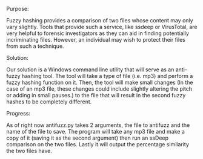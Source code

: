Purpose:

Fuzzy hashing provides a comparison of two files whose content may only vary slightly.  Tools that provide such a service, like ssdeep or VirusTotal, are very helpful to forensic investigators as they can aid in finding potentially incriminating files.  However, an individual may wish to protect their files from such a technique.


Solution:

Our solution is a Windows command line utility that will serve as an anti-fuzzy hashing tool.  The tool will take a type of file (i.e. mp3) and perform a fuzzy hashing function on it.  Then, the tool will make small changes (In the case of an mp3 file, these changes could include slightly altering the pitch or adding in small pauses.) to the file that will result in the second fuzzy hashes to be completely different.

Progress:

As of right now antifuzz.py takes 2 arguments, the file to antifuzz and the name of the file to save. The program will take any mp3 file and make a copy of it (saving it as the second argument) then run an ssDeep comparison on the two files. Lastly it will output the percentage similarity the two files have.
